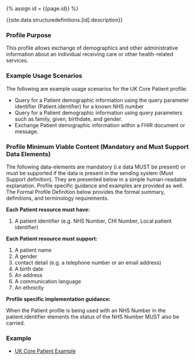 
{% assign id = {{page.id}} %}

{{site.data.structuredefinitions.[id].description}}

<!-- end TOC -->

### Profile Purpose ###

This profile allows exchange of demographics and other administrative information about an individual receiving care or other health-related services.

### Example Usage Scenarios ###

The following are example usage scenarios for the UK Core Patient profile:

- Query for a Patient demographic information using the query parameter identifier (Patient.identifier) for a known NHS number
- Query for a Patient demographic information using query parameters such as family, given, birthdate, and gender.
- Exchange Patient demographic information within a FHIR document or message.

### Profile Minimum Viable Content (Mandatory and Must Support Data Elements) ###

The following data-elements are mandatory (i.e data MUST be present) or must be supported if the data is present in the sending system (Must Support definition). They are presented below in a simple human-readable explanation. Profile specific guidance and examples are provided as well. The Formal Profile Definition below provides the formal summary, definitions, and terminology requirements.

**Each Patient resource must have:**

1. A patient identifier (e.g. NHS Number, CHI Number, Local patient identifier)

**Each Patient resource must support:**

1. A patient name
2. A gender
3. contact detail (e.g. a telephone number or an email address)
4. A birth date
5. An address
6. A communication language
7. An ethnicity

**Profile specific implementation guidance:**

When the Patient profile is being used with an NHS Number in the patient.identifier elements the status of the NHS Number MUST also be carried.

### Example ###

- [UK Core Patient Example](UKCore-Patient-Example.html)